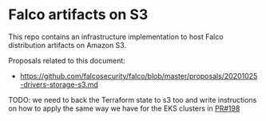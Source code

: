 # Falco artifacts on S3

This repo contains an infrastructure implementation to host Falco distribution artifacts
on Amazon S3.

Proposals related to this document:

- https://github.com/falcosecurity/falco/blob/master/proposals/20201025-drivers-storage-s3.md

TODO: we need to back the Terraform state to s3 too and write instructions on how to apply
the same way we have for the EKS clusters in [PR#198](https://github.com/falcosecurity/test-infra/pull/198/files)
